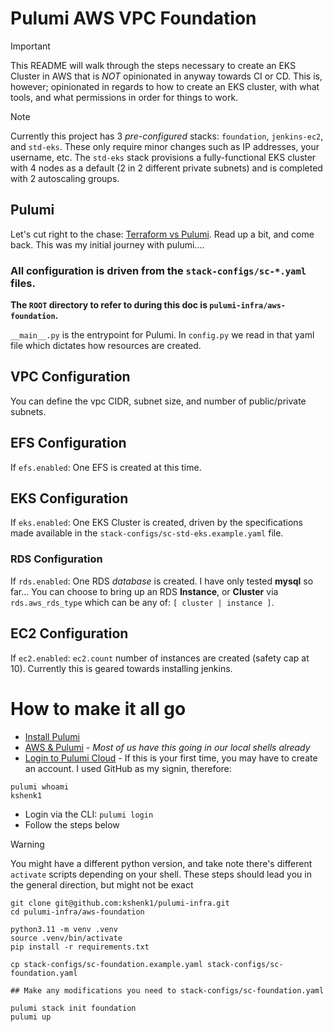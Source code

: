 # Pulumi AWS VPC Foundation

> [!IMPORTANT]
> This README will walk through the steps necessary to create an EKS Cluster in AWS that is _NOT_ opinionated in anyway towards CI or CD. This is, however; opinionated in regards to how to create an EKS cluster, with what tools, and what permissions in order for things to work. 

> [!NOTE]
> Currently this project has 3 _pre-configured_ stacks: `foundation`, `jenkins-ec2`, and `std-eks`. These only require minor changes such as IP addresses, your username, etc. The `std-eks` stack provisions a fully-functional EKS cluster with 4 nodes as a default (2 in 2 different private subnets) and is completed with 2 autoscaling groups. 

## Pulumi
Let's cut right to the chase: [Terraform vs Pulumi](https://www.pulumi.com/docs/concepts/vs/terraform/). Read up a bit, and come back. This was my initial journey with pulumi....

### All configuration is driven from the `stack-configs/sc-*.yaml` files.
**The `ROOT` directory to refer to during this doc is `pulumi-infra/aws-foundation`.**

`__main__.py` is the entrypoint for Pulumi. In `config.py` we read in that yaml file which dictates how resources are created.

## VPC Configuration
You can define the vpc CIDR, subnet size, and number of public/private subnets. 

## EFS Configuration
If `efs.enabled`: One EFS is created at this time.

## EKS Configuration
If `eks.enabled`: One EKS Cluster is created, driven by the specifications made available in the `stack-configs/sc-std-eks.example.yaml` file.

### RDS Configuration
If `rds.enabled`: One RDS _database_ is created. I have only tested **mysql** so far... You can choose to bring up an RDS **Instance**, or **Cluster** via `rds.aws_rds_type` which can be any of: `[ cluster | instance ]`.

## EC2 Configuration
If `ec2.enabled`: `ec2.count` number of instances are created (safety cap at 10). Currently this is geared towards installing jenkins.

# How to make it all go
* [Install Pulumi](https://www.pulumi.com/docs/install/)
* [AWS & Pulumi](https://www.pulumi.com/docs/clouds/aws/get-started/begin/) - _Most of us have this going in our local shells already_
* [Login to Pulumi Cloud](https://app.pulumi.com/signin) - If this is your first time, you may have to create an account. I used GitHub as my signin, therefore:
```
pulumi whoami
kshenk1
```
* Login via the CLI: `pulumi login`
* Follow the steps below 

> [!WARNING]
> You might have a different python version, and take note there's different `activate` scripts depending on your shell.
> These steps should lead you in the general direction, but might not be exact

```
git clone git@github.com:kshenk1/pulumi-infra.git
cd pulumi-infra/aws-foundation

python3.11 -m venv .venv
source .venv/bin/activate
pip install -r requirements.txt

cp stack-configs/sc-foundation.example.yaml stack-configs/sc-foundation.yaml

## Make any modifications you need to stack-configs/sc-foundation.yaml

pulumi stack init foundation
pulumi up
```

